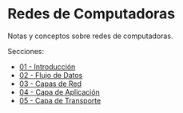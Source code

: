 # Redes de Computadoras

Notas y conceptos sobre redes de computadoras.

Secciones:

- [01 - Introducción](secciones/01_Introduccion.md)
- [02 - Flujo de Datos](secciones/02_FlujoDeDatos.md)
- [03 - Capas de Red](secciones/03_CapasDeRed.md)
- [04 - Capa de Aplicación](secciones/04_CapaDeAplicacion.md)
- [05 - Capa de Transporte](secciones/05_CapaDeTransporte.md)